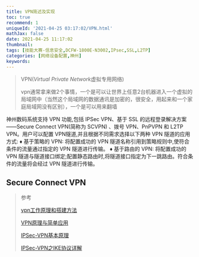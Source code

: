 ```yaml
---
title: VPN简述及实现
toc: true
recommend: 1
uniqueId: '2021-04-25 03:17:02/VPN.html'
mathJax: false
date: 2021-04-25 11:17:02
thumbnail:
tags: [技能大赛-信息安全,DCFW-1800E-N3002,IPsec,SSL,L2TP]
categories: [网络设备配置,神州]
keywords:
---
```

> VPN(*Virtual Private Network*虚拟专用网络)
>
> vpn通常拿来做2个事情，一个是可以让世界上任意2台机器进入一个虚拟的局域网中（当然这个局域网的数据通讯是加密的，很安全，用起来和一个家庭局域网没有区别），一个是可以用来翻墙

<!-- more -->

神州数码系统支持 VPN 功能,包括 IPSec VPN、基于 SSL 的远程登录解决方案——Secure Connect VPN(简称为 SCVPN) 、拨号 VPN、PnPVPN 和 L2TP VPN。用户可以配置 VPN隧道,并且根据不同需求选择以下两种 VPN 隧道的应用方式:
♦ 基于策略的 VPN: 将配置成功的 VPN 隧道名称引用到策略规则中,使符合条件的流量通过指定的 VPN 隧道进行传输。
♦ 基于路由的 VPN: 将配置成功的 VPN 隧道与隧道接口绑定;配置静态路由时,将隧道接口指定为下一跳路由。符合条件的流量将会经过 VPN 隧道进行传输。

## Secure Connect VPN



> 参考
>
> [vpn工作原理和搭建方法](https://yuerblog.cc/2017/01/03/how-vpn-works-and-how-to-setup-pptp/)
>
> [VPN原理与简单应用](https://zhuanlan.zhihu.com/p/71536075)
>
>  [IPSec-VPN基本原理](https://cshihong.github.io/2019/04/03/IPSec-VPN%E5%9F%BA%E6%9C%AC%E5%8E%9F%E7%90%86/)
>
> [IPSec-VPN之IKE协议详解](https://cshihong.github.io/2019/04/03/IPSec-VPN%E4%B9%8BIKE%E5%8D%8F%E8%AE%AE%E8%AF%A6%E8%A7%A3/)